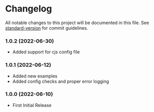 # Changelog

All notable changes to this project will be documented in this file. See [standard-version](https://github.com/conventional-changelog/standard-version) for commit guidelines.

### 1.0.2 (2022-06-30)
- Added support for cjs config file
  
### 1.0.1 (2022-06-12)
- Added new examples
- Added config checks and proper error logging

### 1.0.0 (2022-06-10)
- First Initial Release

